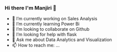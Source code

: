 ### Hi there I'm Manjiri 👋
- 🔭 I’m currently working on Sales Analysis
- 🌱 I’m currently learning Power Bi
- 👯 I’m looking to collaborate on Github
- 🤔 I’m looking for help with flask
- 💬 Ask me about Data Analytics and Visualization
- 📫 How to reach me: ...



